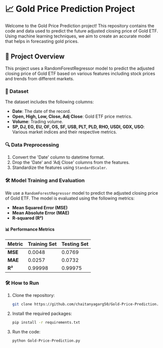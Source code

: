 # 📈 Gold Price Prediction Project

Welcome to the Gold Price Prediction project! This repository contains the code and data used to predict the future adjusted closing price of Gold ETF. Using machine learning techniques, we aim to create an accurate model that helps in forecasting gold prices. 

## 🚀 Project Overview

This project uses a RandomForestRegressor model to predict the adjusted closing price of Gold ETF based on various features including stock prices and trends from different markets.

### 📝 Dataset

The dataset includes the following columns:
- **Date**: The date of the record.
- **Open, High, Low, Close, Adj Close**: Gold ETF price metrics.
- **Volume**: Trading volume.
- **SP, DJ, EG, EU, OF, OS, SF, USB, PLT, PLD, RHO, USDI, GDX, USO**: Various market indices and their respective metrics.

### 🔍 Data Preprocessing

1. Convert the 'Date' column to datetime format.
2. Drop the 'Date' and 'Adj Close' columns from the features.
3. Standardize the features using `StandardScaler`.

### 🛠️ Model Training and Evaluation

We use a `RandomForestRegressor` model to predict the adjusted closing price of Gold ETF. The model is evaluated using the following metrics:

- **Mean Squared Error (MSE)**
- **Mean Absolute Error (MAE)**
- **R-squared (R²)**

#### 📊 Performance Metrics

| Metric       | Training Set | Testing Set |
|--------------|--------------|-------------|
| **MSE**      | 0.0048       | 0.0769      |
| **MAE**      | 0.0257       | 0.0732      |
| **R²**       | 0.99998      | 0.99975     |


### 🛠️ How to Run

1. Clone the repository:
   ```bash
   git clone https://github.com/chaitanyagarg50/Gold-Price-Prediction.git
   ```
2. Install the required packages:
   ```bash
   pip install -r requirements.txt
   ```
3. Run the code:
   ```bash
   python Gold-Price-Prediction.py
   ```
